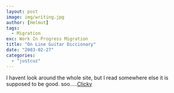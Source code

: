 ```yaml
---
layout: post
image: img/writing.jpg
author: [Helmut]
tags:
  - Migration
exc: Work In Progress Migration
title: "On Line Guitar Diccionary"
date: "2003-02-27"
categories: 
  - "justcuz"
---
```


I havent look around the whole site, but I read somewhere else it is supposed to be good. soo.....[Clicky](http://hatbox.lib.virginia.edu/text/gtrchord/)
